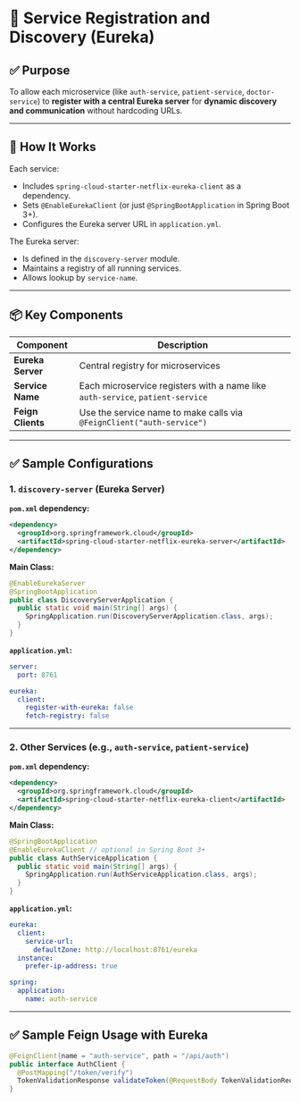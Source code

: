 
# 🧭 Service Registration and Discovery (Eureka)

## ✅ Purpose
To allow each microservice (like `auth-service`, `patient-service`, `doctor-service`) to **register with a central Eureka server** for **dynamic discovery and communication** without hardcoding URLs.

---

## 🔧 How It Works

Each service:
- Includes `spring-cloud-starter-netflix-eureka-client` as a dependency.
- Sets `@EnableEurekaClient` (or just `@SpringBootApplication` in Spring Boot 3+).
- Configures the Eureka server URL in `application.yml`.

The Eureka server:
- Is defined in the `discovery-server` module.
- Maintains a registry of all running services.
- Allows lookup by `service-name`.

---

## 📦 Key Components

| Component         | Description                                                               |
|------------------|---------------------------------------------------------------------------|
| **Eureka Server** | Central registry for microservices                                       |
| **Service Name**  | Each microservice registers with a name like `auth-service`, `patient-service` |
| **Feign Clients** | Use the service name to make calls via `@FeignClient("auth-service")`    |

---

## ✅ Sample Configurations

### 1. `discovery-server` (Eureka Server)

**`pom.xml` dependency:**
```xml
<dependency>
  <groupId>org.springframework.cloud</groupId>
  <artifactId>spring-cloud-starter-netflix-eureka-server</artifactId>
</dependency>
```

**Main Class:**
```java
@EnableEurekaServer
@SpringBootApplication
public class DiscoveryServerApplication {
  public static void main(String[] args) {
    SpringApplication.run(DiscoveryServerApplication.class, args);
  }
}
```

**`application.yml`:**
```yaml
server:
  port: 8761

eureka:
  client:
    register-with-eureka: false
    fetch-registry: false
```

---

### 2. Other Services (e.g., `auth-service`, `patient-service`)

**`pom.xml` dependency:**
```xml
<dependency>
  <groupId>org.springframework.cloud</groupId>
  <artifactId>spring-cloud-starter-netflix-eureka-client</artifactId>
</dependency>
```

**Main Class:**
```java
@SpringBootApplication
@EnableEurekaClient // optional in Spring Boot 3+
public class AuthServiceApplication {
  public static void main(String[] args) {
    SpringApplication.run(AuthServiceApplication.class, args);
  }
}
```

**`application.yml`:**
```yaml
eureka:
  client:
    service-url:
      defaultZone: http://localhost:8761/eureka
  instance:
    prefer-ip-address: true

spring:
  application:
    name: auth-service
```

---

## ✅ Sample Feign Usage with Eureka

```java
@FeignClient(name = "auth-service", path = "/api/auth")
public interface AuthClient {
  @PostMapping("/token/verify")
  TokenValidationResponse validateToken(@RequestBody TokenValidationRequest request);
}
```

